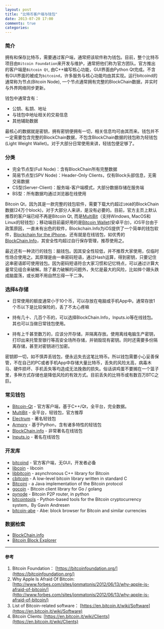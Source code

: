 ```yaml
---
layout: post
title: "比特币客户端与钱包"
date: 2013-07-20 17:00
comments: true
categories: 
---
```

### 简介

拥有和保存比特币，需要通过客户端，通常把该软件称为钱包。目前，整个比特币项目由`Bitcoin Foundation`来开发与维护，通常把他们称为官方团队。官方推出的客户端是`Bitcoin Qt`, 由C++编写核心功能，GUI界面由Python Qt完成。不含有GUI界面的被成为`bitcoind`，许多服务与核心功能均由其实现。运行bitcoind的通常称为节点(Bitcoin Node), 一个节点通常拥有完整的BlockChain数据，并实时与外界网络同步更新。

钱包中通常含有：

*  公钥、私钥、地址
*  与钱包中地址相关的交易信息
*  其他辅助数据

最核心的数据就是密钥，拥有密钥便拥有一切，相关信息均可由其而来。钱包并不一定需要包含完整的BlockChain数据，不包含BlockChain数据的钱包称为轻钱包(Light Weight Wallet)。对于大部分日常使用来讲，轻钱包便足够了。

### 分类

* 完全节点型(Full Node)：含有BlockChain所有完整数据
* 简易节点型(SPV Node)：Header-Only Clients，仅有Block头部信息，无需交易数据
* CS型(Server-Client)：服务端-客户端模式，大部分数据存储在服务端
* BS型：所有数据均通过浏览器在线使用

Bitcoin Qt，因为其是一款完整的钱包软件，需要下载大约超过`10GB`的BlockChain数据(24万个block)，对于大部分人来讲，是没有必要的。目前，官方主页上默认推荐的客户端已经不再是Bitcoin Qt, 而是[MultiBit](https://multibit.org)（支持Windows, MacOS和Linux的轻钱包）；移动端目前最好用的是[Bitcoin Wallet](https://play.google.com/store/apps/details?id=de.schildbach.wallet)(安卓平台)，iOS平台由于政策原因，一直未有出色的软件，Blockchain.Info为iOS提供了一个简单的钱包软件，[Blockchain for the iPhone](http://itunes.com/apps/blockchain)。还有就是在线钱包，如优秀的[BlockChain.Info](https://blockchain.info)，其安全性均超过自行保存管理，推荐使用之。

最近还有一种流行的钱包：脑钱包。因其安全性较低，并不推荐大家使用，仅临时性场合使用之。其原理是由一串密码短语，通过Hash运算，得到密钥，只要记住这串密语即可使用钱包。因为密码短语符合大家习惯和记忆特点，可以通过计算大量常见组合来破解。除了暴力破解的问题外，失忆是最大的风险，比如摔个跟头跌成脑震荡，或长期不用自然忘得一干二净。

### 选择&存储

*  日常使用的额度通常小于10个币，可以存放在电脑或手机App中。通常存放1个币以下是比较保险的，丢了不太心疼嘛

*  持有几十、几百个币的，可以选择BlockChain.Info，Inputs.io等在线钱包。其也可以当做日常钱包使用。

*  持有上千甚至数万的，应该分开存储，并隔离存放。使用离线电脑生产密钥，打印出来托管至银行等高安全场所存储，并销毁现有密钥。同时还需要多份隔离存储，甚至对密钥进行加密。

密钥即一切，如不慎弄丢钱包，便永远失去这笔比特币。所以钱包需要小心妥善保管，不在自己的PC或者手机App中存储大量比特币，丢失的风险太高，病毒木马、硬件损坏、手机丢失等均造成无法挽救的损失。俗话讲鸡蛋不要搁在一个篮子里，多种方式存储也是降低风险的有效方式。目前丢失的比特币或有数百万BTC之巨。

### 常见钱包

*  [Bitcoin-Qt](https://en.bitcoin.it/wiki/Bitcoin-Qt) - 官方客户端，基于C++/Qt，全平台，完全数据。
*  [MultiBit](https://en.bitcoin.it/wiki/MultiBit) - 全平台，轻钱包，官方推荐
*  [Electrum](https://en.bitcoin.it/wiki/Electrum) - 著名轻钱包
*  [Armory](https://en.bitcoin.it/wiki/Armory) - 基于Python，含有诸多特性的轻钱包
*  [BlockChain.info](https://blockchain.info) - 非常著名在线钱包
*  [Inputs.io](https://inputs.io) - 著名在线钱包

### 开发库

*  [bitcoind](https://en.bitcoin.it/wiki/Bitcoind) - 官方客户端，无GUI，开发者必备
*  [libcoin](https://github.com/libcoin/libcoin) - libcoin
*  [libbitcoin](https://github.com/spesmilo/libbitcoin) - asynchronous C++ library for Bitcoin
*  [cbitcoin](https://github.com/MatthewLM/cbitcoin) - A low-level bitcoin library written in standard C
*  [Bitcoinj](https://code.google.com/p/bitcoinj/) - a Java implementation of the Bitcoin protocol
*  [gocoin](https://github.com/piotrnar/gocoin) - Bitcoin client library for Go / golang
*  [pynode](https://github.com/jgarzik/pynode) - Bitcoin P2P router, in python
*  [bitcointools](https://github.com/gavinandresen/bitcointools) - Python-based tools for the Bitcoin cryptocurrency system，By Gavin Andresen
*  [bitcoin-abe](https://github.com/jtobey/bitcoin-abe) - Abe: block browser for Bitcoin and similar currencies

### 数据检索
*  [BlockChain.info](https://blockchain.info)
*  [Bitcoin Block Explorer](http://blockexplorer.com/)

* * *

#### 参考

1.  Bitcoin Foundation： [https://bitcoinfoundation.org/](https://bitcoinfoundation.org/)
1.  Why Apple Is Afraid Of Bitcoin: [http://www.forbes.com/sites/jonmatonis/2012/06/13/why-apple-is-afraid-of-bitcoin/](http://www.forbes.com/sites/jonmatonis/2012/06/13/why-apple-is-afraid-of-bitcoin/)
1.  List of Bitcoin-related software： [https://en.bitcoin.it/wiki/Software](https://en.bitcoin.it/wiki/Software)
1.  Bitcoin Clients: [https://en.bitcoin.it/wiki/Clients](https://en.bitcoin.it/wiki/Clients)
